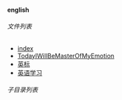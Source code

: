 #### english


###### 文件列表

- [index](index.html)
- [TodayIWillBeMasterOfMyEmotion](TodayIWillBeMasterOfMyEmotion.html)
- [英标](英标.html)
- [英语学习](英语学习.html)

###### 子目录列表

